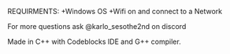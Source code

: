 REQUIRMENTS:
+Windows OS
+Wifi on and connect to a Network

For more questions ask @karlo_sesothe2nd on discord

Made in C++ with Codeblocks IDE and G++ compiler.
